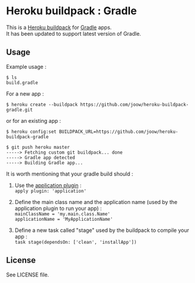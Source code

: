 # Heroku buildpack : Gradle
This is a [Heroku buildpack](http://devcenter.heroku.com/articles/buildpack) for [Gradle](http://www.gradle.org/) apps.  
It has been updated to support latest version of Gradle.

## Usage
Example usage :

    $ ls  
    build.gradle

For a new app :

    $ heroku create --buildpack https://github.com/joow/heroku-buildpack-gradle.git
    
or for an existing app :

    $ heroku config:set BUILDPACK_URL=https://github.com/joow/heroku-buildpack-gradle

    $ git push heroku master
    -----> Fetching custom git buildpack... done
    -----> Gradle app detected
    -----> Building Gradle app...

It is worth mentioning that your gradle build should :

1. Use the [application plugin](http://www.gradle.org/docs/current/userguide/application_plugin.html) :  
`apply plugin: 'application'`

2. Define the main class name and the application name (used by the application plugin to run your app) :  
`mainClassName = 'my.main.class.Name'`  
`applicationName = 'MyApplicationName'`

3. Define a new task called "stage" used by the buildpack to compile your app :  
`task stage(dependsOn: ['clean', 'installApp'])`

## License
See LICENSE file.
